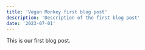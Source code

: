 ```yaml
---
title: 'Vegan Monkey first blog post'
description: 'Description of the first blog post'
date: '2023-07-01'
---
```


This is our first blog post.